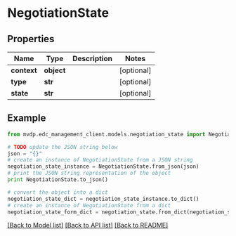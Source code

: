 # NegotiationState


## Properties
Name | Type | Description | Notes
------------ | ------------- | ------------- | -------------
**context** | **object** |  | [optional] 
**type** | **str** |  | [optional] 
**state** | **str** |  | [optional] 

## Example

```python
from mvdp.edc_management_client.models.negotiation_state import NegotiationState

# TODO update the JSON string below
json = "{}"
# create an instance of NegotiationState from a JSON string
negotiation_state_instance = NegotiationState.from_json(json)
# print the JSON string representation of the object
print NegotiationState.to_json()

# convert the object into a dict
negotiation_state_dict = negotiation_state_instance.to_dict()
# create an instance of NegotiationState from a dict
negotiation_state_form_dict = negotiation_state.from_dict(negotiation_state_dict)
```
[[Back to Model list]](../README.md#documentation-for-models) [[Back to API list]](../README.md#documentation-for-api-endpoints) [[Back to README]](../README.md)


